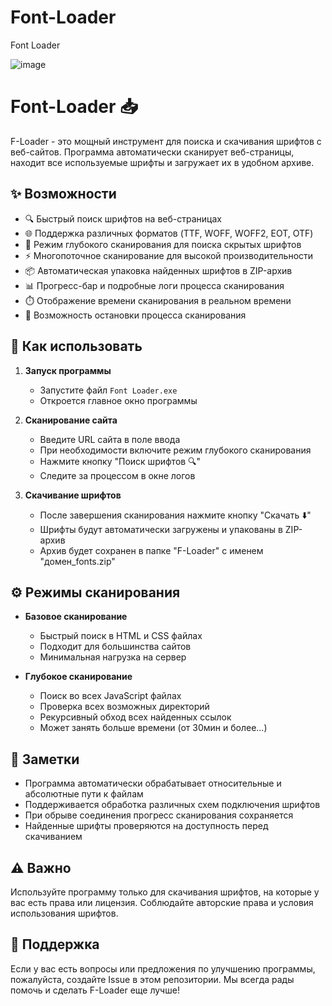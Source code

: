 # Font-Loader

Font Loader

![image](https://github.com/user-attachments/assets/233e8f44-fa03-4e7a-9807-26b73c6f8b3a)


# Font-Loader 📥

F-Loader - это мощный инструмент для поиска и скачивания шрифтов с веб-сайтов.
Программа автоматически сканирует веб-страницы, находит все используемые шрифты и загружает их в удобном архиве.

## ✨ Возможности

- 🔍 Быстрый поиск шрифтов на веб-страницах
- 🌐 Поддержка различных форматов (TTF, WOFF, WOFF2, EOT, OTF)
- 🔬 Режим глубокого сканирования для поиска скрытых шрифтов 
- ⚡ Многопоточное сканирование для высокой производительности
- 📦 Автоматическая упаковка найденных шрифтов в ZIP-архив
- 📊 Прогресс-бар и подробные логи процесса сканирования
- ⏱️ Отображение времени сканирования в реальном времени
- 🛑 Возможность остановки процесса сканирования

## 🚀 Как использовать

1. **Запуск программы**
   - Запустите файл `Font Loader.exe` 
   - Откроется главное окно программы

2. **Сканирование сайта**
   - Введите URL сайта в поле ввода
   - При необходимости включите режим глубокого сканирования
   - Нажмите кнопку "Поиск шрифтов 🔍"
   - Следите за процессом в окне логов

3. **Скачивание шрифтов**
   - После завершения сканирования нажмите кнопку "Скачать ⬇️"
   - Шрифты будут автоматически загружены и упакованы в ZIP-архив
   - Архив будет сохранен в папке "F-Loader" с именем "домен_fonts.zip"

## ⚙️ Режимы сканирования

- **Базовое сканирование**
  - Быстрый поиск в HTML и CSS файлах
  - Подходит для большинства сайтов
  - Минимальная нагрузка на сервер

- **Глубокое сканирование**
  - Поиск во всех JavaScript файлах
  - Проверка всех возможных директорий
  - Рекурсивный обход всех найденных ссылок
  - Может занять больше времени (от 30мин и более...)

## 📝 Заметки

- Программа автоматически обрабатывает относительные и абсолютные пути к файлам
- Поддерживается обработка различных схем подключения шрифтов
- При обрыве соединения прогресс сканирования сохраняется
- Найденные шрифты проверяются на доступность перед скачиванием

## ⚠️ Важно

Используйте программу только для скачивания шрифтов, на которые у вас есть права или лицензия.
Соблюдайте авторские права и условия использования шрифтов.

## 🤝 Поддержка

Если у вас есть вопросы или предложения по улучшению программы, пожалуйста, создайте Issue в этом репозитории. Мы всегда рады помочь и сделать F-Loader еще лучше!

